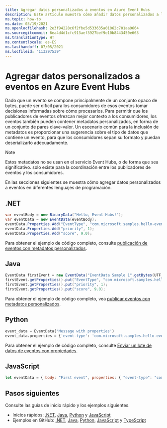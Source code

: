 ```yaml
---
title: Agregar datos personalizados a eventos en Azure Event Hubs
description: Este artículo muestra cómo añadir datos personalizados a los eventos en Azure Event Hubs.
ms.topic: how-to
ms.date: 03/19/2021
ms.openlocfilehash: 2e3f94228c6f2fbe5d533635a01062c701aa9664
ms.sourcegitcommit: 6ea4d4d1cfc913aef3927bef9e10b8443450e663
ms.translationtype: HT
ms.contentlocale: es-ES
ms.lasthandoff: 07/05/2021
ms.locfileid: "113297539"
---
```

# <a name="add-custom-data-to-events-in-azure-event-hubs"></a>Agregar datos personalizados a eventos en Azure Event Hubs
Dado que un evento se compone principalmente de un conjunto opaco de bytes, puede ser difícil para los consumidores de esos eventos tomar decisiones informadas sobre cómo procesarlos. Para permitir que los publicadores de eventos ofrezcan mejor contexto a los consumidores, los eventos también pueden contener metadatos personalizados, en forma de un conjunto de pares clave-valor. Un escenario común para la inclusión de metadatos es proporcionar una sugerencia sobre el tipo de datos que contiene un evento, para que los consumidores sepan su formato y puedan deserializarlo adecuadamente.

> [!NOTE]
> Estos metadatos no se usan en el servicio Event Hubs, o de forma que sea significativo. solo existe para la coordinación entre los publicadores de eventos y los consumidores. 

En las secciones siguientes se muestra cómo agregar datos personalizados a eventos en diferentes lenguajes de programación. 

## <a name="net"></a>.NET 

```csharp
var eventBody = new BinaryData("Hello, Event Hubs!");
var eventData = new EventData(eventBody);
eventData.Properties.Add("EventType", "com.microsoft.samples.hello-event");
eventData.Properties.Add("priority", 1);
eventData.Properties.Add("score", 9.0);
```

Para obtener el ejemplo de código completo, consulte [publicación de eventos con metadatos personalizados](https://github.com/Azure/azure-sdk-for-net/blob/master/sdk/eventhub/Azure.Messaging.EventHubs/samples/Sample04_PublishingEvents.md#publishing-events-with-custom-metadata).

## <a name="java"></a>Java

```java
EventData firstEvent = new EventData("EventData Sample 1".getBytes(UTF_8));
firstEvent.getProperties().put("EventType", "com.microsoft.samples.hello-event");
firstEvent.getProperties().put("priority", 1);
firstEvent.getProperties().put("score", 9.0);
```

Para obtener el ejemplo de código completo, vea [publicar eventos con metadatos personalizados](https://github.com/Azure/azure-sdk-for-java/blob/master/sdk/eventhubs/azure-messaging-eventhubs/src/samples/java/com/azure/messaging/eventhubs/PublishEventsWithCustomMetadata.java).


## <a name="python"></a>Python

```python
event_data = EventData('Message with properties')
event_data.properties = {'event-type': 'com.microsoft.samples.hello-event', 'priority': 1, "score": 9.0}
```

Para obtener el ejemplo de código completo, consulte [Enviar un lote de datos de eventos con propiedades](https://github.com/Azure/azure-sdk-for-python/blob/azure-eventhub_5.3.1/sdk/eventhub/azure-eventhub/samples/async_samples/send_async.py).

## <a name="javascript"></a>JavaScript

```javascript
let eventData = { body: "First event", properties: { "event-type": "com.microsoft.samples.hello-event", "priority": 1, "score": 9.0  } };
```


## <a name="next-steps"></a>Pasos siguientes
Consulte las guías de inicio rápido y los ejemplos siguientes. 

- Inicios rápidos: [.NET](event-hubs-dotnet-standard-getstarted-send.md), [Java](event-hubs-java-get-started-send.md), [Python](event-hubs-python-get-started-send.md) y [JavaScript](event-hubs-node-get-started-send.md)
- Ejemplos en GitHub: [.NET](https://github.com/Azure/azure-sdk-for-net/tree/master/sdk/eventhub/Azure.Messaging.EventHubs/samples), [Java](https://github.com/Azure/azure-sdk-for-java/blob/master/sdk/eventhubs/azure-messaging-eventhubs/src/samples), [Python](https://github.com/Azure/azure-sdk-for-python/blob/azure-eventhub_5.3.1/sdk/eventhub/azure-eventhub/samples), [JavaScript](https://github.com/Azure/azure-sdk-for-js/tree/main/sdk/eventhub/event-hubs/samples/v5/javascript) y [TypeScript](https://github.com/Azure/azure-sdk-for-js/tree/main/sdk/eventhub/event-hubs/samples/v5/typescript)

